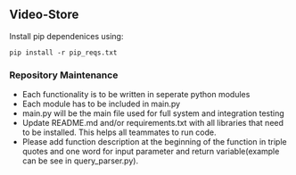 ## Video-Store
Install pip dependenices using:
```
pip install -r pip_reqs.txt
```
### Repository Maintenance
- Each functionality is to be written in seperate python modules
- Each module has to be included in main.py
- main.py will be the main file used for full system and integration testing
- Update README.md and/or requirements.txt with all libraries that need to be installed. This helps all teammates to run code.
- Please add function description at the beginning of the function in triple quotes and one word for input parameter and return variable(example can be see in query_parser.py).
